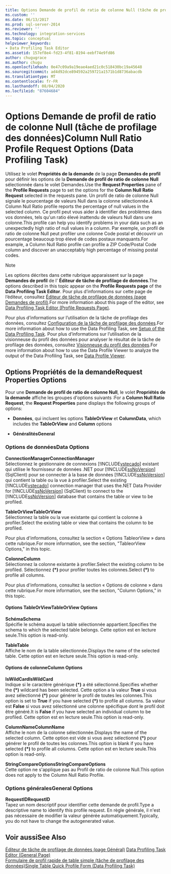 ```yaml
---
title: Options Demande de profil de ratio de colonne Null (tâche de profilage des données) | Microsoft Docs
ms.custom: ''
ms.date: 06/13/2017
ms.prod: sql-server-2014
ms.reviewer: ''
ms.technology: integration-services
ms.topic: conceptual
helpviewer_keywords:
- Data Profiling Task Editor
ms.assetid: 157ef8e4-fd23-4f81-8194-eebf74e9fd86
author: chugugrace
ms.author: chugu
ms.openlocfilehash: 0e47c09a9a19eae4aed21c0c518430bc19a45648
ms.sourcegitcommit: ad4d92dce894592a259721a1571b1d8736abacdb
ms.translationtype: MT
ms.contentlocale: fr-FR
ms.lasthandoff: 08/04/2020
ms.locfileid: "87604684"
---
```

# <a name="column-null-ratio-profile-request-options-data-profiling-task"></a><span data-ttu-id="53a24-102">Options Demande de profil de ratio de colonne Null (tâche de profilage des données)</span><span class="sxs-lookup"><span data-stu-id="53a24-102">Column Null Ratio Profile Request Options (Data Profiling Task)</span></span>
  <span data-ttu-id="53a24-103">Utilisez le volet **Propriétés de la demande** de la page **Demandes de profil** pour définir les options de la **Demande de profil de ratio de colonne Null** sélectionnée dans le volet Demandes.</span><span class="sxs-lookup"><span data-stu-id="53a24-103">Use the **Request Properties** pane of the **Profile Requests** page to set the options for the **Column Null Ratio Request** selected in the requests pane.</span></span> <span data-ttu-id="53a24-104">Un profil de ratio de colonne Null signale le pourcentage de valeurs Null dans la colonne sélectionnée.</span><span class="sxs-lookup"><span data-stu-id="53a24-104">A Column Null Ratio profile reports the percentage of null values in the selected column.</span></span> <span data-ttu-id="53a24-105">Ce profil peut vous aider à identifier des problèmes dans vos données, tels qu'un ratio élevé inattendu de valeurs Null dans une colonne.</span><span class="sxs-lookup"><span data-stu-id="53a24-105">This profile can help you identify problems in your data such as an unexpectedly high ratio of null values in a column.</span></span> <span data-ttu-id="53a24-106">Par exemple, un profil de ratio de colonne Null peut profiler une colonne Code postal et découvrir un pourcentage beaucoup trop élevé de codes postaux manquants.</span><span class="sxs-lookup"><span data-stu-id="53a24-106">For example, a Column Null Ratio profile can profile a ZIP Code/Postal Code column and discover an unacceptably high percentage of missing postal codes.</span></span>  
  
> [!NOTE]  
>  <span data-ttu-id="53a24-107">Les options décrites dans cette rubrique apparaissent sur la page **Demandes de profil** de l' **Éditeur de tâche de profilage de données**.</span><span class="sxs-lookup"><span data-stu-id="53a24-107">The options described in this topic appear on the **Profile Requests page** of the **Data Profiling Task Editor**.</span></span> <span data-ttu-id="53a24-108">Pour plus d’informations sur cette page de l’éditeur, consultez [Éditeur de tâche de profilage de données &#40;page Demandes de profil&#41;](data-profiling-task-editor-profile-requests-page.md).</span><span class="sxs-lookup"><span data-stu-id="53a24-108">For more information about this page of the editor, see [Data Profiling Task Editor &#40;Profile Requests Page&#41;](data-profiling-task-editor-profile-requests-page.md).</span></span>  
  
 <span data-ttu-id="53a24-109">Pour plus d’informations sur l’utilisation de la tâche de profilage des données, consultez [Configuration de la tâche de profilage des données](data-profiling-task.md).</span><span class="sxs-lookup"><span data-stu-id="53a24-109">For more information about how to use the Data Profiling Task, see [Setup of the Data Profiling Task](data-profiling-task.md).</span></span> <span data-ttu-id="53a24-110">Pour plus d’informations sur l’utilisation de la visionneuse du profil des données pour analyser le résultat de la tâche de profilage des données, consultez [Visionneuse du profil des données](data-profile-viewer.md).</span><span class="sxs-lookup"><span data-stu-id="53a24-110">For more information about how to use the Data Profile Viewer to analyze the output of the Data Profiling Task, see [Data Profile Viewer](data-profile-viewer.md).</span></span>  
  
## <a name="request-properties-options"></a><span data-ttu-id="53a24-111">Options Propriétés de la demande</span><span class="sxs-lookup"><span data-stu-id="53a24-111">Request Properties Options</span></span>  
 <span data-ttu-id="53a24-112">Pour une **Demande de profil de ratio de colonne Null**, le volet **Propriétés de la demande** affiche les groupes d'options suivants :</span><span class="sxs-lookup"><span data-stu-id="53a24-112">For a **Column Null Ratio Request**, the **Request Properties** pane displays the following groups of options:</span></span>  
  
-   <span data-ttu-id="53a24-113">**Données**, qui incluent les options **TableOrView** et **Column**</span><span class="sxs-lookup"><span data-stu-id="53a24-113">**Data**, which includes the **TableOrView** and **Column** options</span></span>  
  
-   <span data-ttu-id="53a24-114">**Généralités**</span><span class="sxs-lookup"><span data-stu-id="53a24-114">**General**</span></span>  
  
### <a name="data-options"></a><span data-ttu-id="53a24-115">Options de données</span><span class="sxs-lookup"><span data-stu-id="53a24-115">Data Options</span></span>  
 <span data-ttu-id="53a24-116">**ConnectionManager**</span><span class="sxs-lookup"><span data-stu-id="53a24-116">**ConnectionManager**</span></span>  
 <span data-ttu-id="53a24-117">Sélectionnez le gestionnaire de connexions [!INCLUDE[vstecado](../../includes/vstecado-md.md)] existant qui utilise le fournisseur de données .NET pour [!INCLUDE[ssNoVersion](../../includes/ssnoversion-md.md)] (SqlClient) pour se connecter à la base de données [!INCLUDE[ssNoVersion](../../includes/ssnoversion-md.md)] qui contient la table ou la vue à profiler.</span><span class="sxs-lookup"><span data-stu-id="53a24-117">Select the existing [!INCLUDE[vstecado](../../includes/vstecado-md.md)] connection manager that uses the.NET Data Provider for [!INCLUDE[ssNoVersion](../../includes/ssnoversion-md.md)] (SqlClient) to connect to the [!INCLUDE[ssNoVersion](../../includes/ssnoversion-md.md)] database that contains the table or view to be profiled.</span></span>  
  
 <span data-ttu-id="53a24-118">**TableOrView**</span><span class="sxs-lookup"><span data-stu-id="53a24-118">**TableOrView**</span></span>  
 <span data-ttu-id="53a24-119">Sélectionnez la table ou la vue existante qui contient la colonne à profiler.</span><span class="sxs-lookup"><span data-stu-id="53a24-119">Select the existing table or view that contains the column to be profiled.</span></span>  
  
 <span data-ttu-id="53a24-120">Pour plus d'informations, consultez la section « Options TableorView » dans cette rubrique.</span><span class="sxs-lookup"><span data-stu-id="53a24-120">For more information, see the section, "TableorView Options," in this topic.</span></span>  
  
 <span data-ttu-id="53a24-121">**Colonne**</span><span class="sxs-lookup"><span data-stu-id="53a24-121">**Column**</span></span>  
 <span data-ttu-id="53a24-122">Sélectionnez la colonne existante à profiler.</span><span class="sxs-lookup"><span data-stu-id="53a24-122">Select the existing column to be profiled.</span></span> <span data-ttu-id="53a24-123">Sélectionnez **(\*)** pour profiler toutes les colonnes.</span><span class="sxs-lookup"><span data-stu-id="53a24-123">Select **(\*)** to profile all columns.</span></span>  
  
 <span data-ttu-id="53a24-124">Pour plus d'informations, consultez la section « Options de colonne » dans cette rubrique.</span><span class="sxs-lookup"><span data-stu-id="53a24-124">For more information, see the section, "Column Options," in this topic.</span></span>  
  
#### <a name="tableorview-options"></a><span data-ttu-id="53a24-125">Options TableOrView</span><span class="sxs-lookup"><span data-stu-id="53a24-125">TableOrView Options</span></span>  
 <span data-ttu-id="53a24-126">**Schéma**</span><span class="sxs-lookup"><span data-stu-id="53a24-126">**Schema**</span></span>  
 <span data-ttu-id="53a24-127">Spécifie le schéma auquel la table sélectionnée appartient.</span><span class="sxs-lookup"><span data-stu-id="53a24-127">Specifies the schema to which the selected table belongs.</span></span> <span data-ttu-id="53a24-128">Cette option est en lecture seule.</span><span class="sxs-lookup"><span data-stu-id="53a24-128">This option is read-only.</span></span>  
  
 <span data-ttu-id="53a24-129">**Table**</span><span class="sxs-lookup"><span data-stu-id="53a24-129">**Table**</span></span>  
 <span data-ttu-id="53a24-130">Affiche le nom de la table sélectionnée.</span><span class="sxs-lookup"><span data-stu-id="53a24-130">Displays the name of the selected table.</span></span> <span data-ttu-id="53a24-131">Cette option est en lecture seule.</span><span class="sxs-lookup"><span data-stu-id="53a24-131">This option is read-only.</span></span>  
  
#### <a name="column-options"></a><span data-ttu-id="53a24-132">Options de colonne</span><span class="sxs-lookup"><span data-stu-id="53a24-132">Column Options</span></span>  
 <span data-ttu-id="53a24-133">**IsWildCard**</span><span class="sxs-lookup"><span data-stu-id="53a24-133">**IsWildCard**</span></span>  
 <span data-ttu-id="53a24-134">Indique si le caractère générique **(\*)** a été sélectionné.</span><span class="sxs-lookup"><span data-stu-id="53a24-134">Specifies whether the **(\*)** wildcard has been selected.</span></span> <span data-ttu-id="53a24-135">Cette option a la valeur **True** si vous avez sélectionné **(\*)** pour générer le profil de toutes les colonnes.</span><span class="sxs-lookup"><span data-stu-id="53a24-135">This option is set to **True** if you have selected **(\*)** to profile all columns.</span></span> <span data-ttu-id="53a24-136">Sa valeur est **False** si vous avez sélectionné une colonne spécifique dont le profil doit être généré.</span><span class="sxs-lookup"><span data-stu-id="53a24-136">It is **False** if you have selected an individual column to be profiled.</span></span> <span data-ttu-id="53a24-137">Cette option est en lecture seule.</span><span class="sxs-lookup"><span data-stu-id="53a24-137">This option is read-only.</span></span>  
  
 <span data-ttu-id="53a24-138">**ColumnName**</span><span class="sxs-lookup"><span data-stu-id="53a24-138">**ColumnName**</span></span>  
 <span data-ttu-id="53a24-139">Affiche le nom de la colonne sélectionnée.</span><span class="sxs-lookup"><span data-stu-id="53a24-139">Displays the name of the selected column.</span></span> <span data-ttu-id="53a24-140">Cette option est vide si vous avez sélectionné **(\*)** pour générer le profil de toutes les colonnes.</span><span class="sxs-lookup"><span data-stu-id="53a24-140">This option is blank if you have selected **(\*)** to profile all columns.</span></span> <span data-ttu-id="53a24-141">Cette option est en lecture seule.</span><span class="sxs-lookup"><span data-stu-id="53a24-141">This option is read-only.</span></span>  
  
 <span data-ttu-id="53a24-142">**StringCompareOptions**</span><span class="sxs-lookup"><span data-stu-id="53a24-142">**StringCompareOptions**</span></span>  
 <span data-ttu-id="53a24-143">Cette option ne s'applique pas au Profil de ratio de colonne Null.</span><span class="sxs-lookup"><span data-stu-id="53a24-143">This option does not apply to the Column Null Ratio Profile.</span></span>  
  
### <a name="general-options"></a><span data-ttu-id="53a24-144">Options générales</span><span class="sxs-lookup"><span data-stu-id="53a24-144">General Options</span></span>  
 <span data-ttu-id="53a24-145">**RequestID**</span><span class="sxs-lookup"><span data-stu-id="53a24-145">**RequestID**</span></span>  
 <span data-ttu-id="53a24-146">Tapez un nom descriptif pour identifier cette demande de profil.</span><span class="sxs-lookup"><span data-stu-id="53a24-146">Type a descriptive name to identify this profile request.</span></span> <span data-ttu-id="53a24-147">En règle générale, il n'est pas nécessaire de modifier la valeur générée automatiquement.</span><span class="sxs-lookup"><span data-stu-id="53a24-147">Typically, you do not have to change the autogenerated value.</span></span>  
  
## <a name="see-also"></a><span data-ttu-id="53a24-148">Voir aussi</span><span class="sxs-lookup"><span data-stu-id="53a24-148">See Also</span></span>  
 <span data-ttu-id="53a24-149">[Éditeur de tâche de profilage de données &#40;page Général&#41;](../general-page-of-integration-services-designers-options.md) </span><span class="sxs-lookup"><span data-stu-id="53a24-149">[Data Profiling Task Editor &#40;General Page&#41;](../general-page-of-integration-services-designers-options.md) </span></span>  
 [<span data-ttu-id="53a24-150">Formulaire de profil rapide de table simple &#40;tâche de profilage des données&#41;</span><span class="sxs-lookup"><span data-stu-id="53a24-150">Single Table Quick Profile Form &#40;Data Profiling Task&#41;</span></span>](single-table-quick-profile-form-data-profiling-task.md)  
  
  
